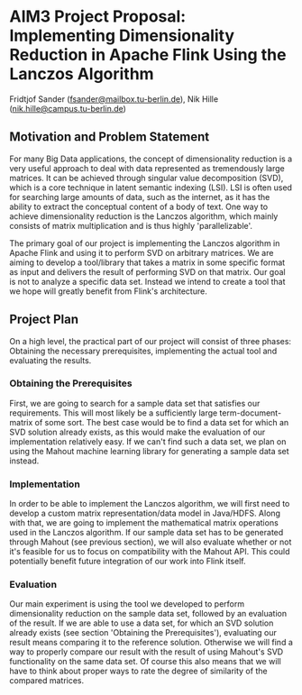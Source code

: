 # AIM3 Project Proposal: Implementing Dimensionality Reduction in Apache Flink Using the Lanczos Algorithm

Fridtjof Sander (fsander@mailbox.tu-berlin.de), Nik Hille (nik.hille@campus.tu-berlin.de)

## Motivation and Problem Statement

For many Big Data applications, the concept of dimensionality reduction is a very useful approach to deal with data
represented as tremendously large matrices. It can be achieved through singular value decomposition (SVD), which is a 
core technique in latent semantic indexing (LSI). LSI is often used for searching large amounts of data, such as the
internet, as it has the ability to extract the conceptual content of a body of text. One way to achieve dimensionality
reduction is the Lanczos algorithm, which mainly consists of matrix multiplication and is thus highly 'parallelizable'.

The primary goal of our project is implementing the Lanczos algorithm in Apache Flink and using it to perform SVD on
arbitrary matrices. We are aiming to develop a tool/library that takes a matrix in some specific format as input and
delivers the result of performing SVD on that matrix. Our goal is not to analyze a specific data set. Instead we intend
to create a tool that we hope will greatly benefit from Flink's architecture.

## Project Plan

On a high level, the practical part of our project will consist of three phases: Obtaining the necessary prerequisites,
implementing the actual tool and evaluating the results.

### Obtaining the Prerequisites

First, we are going to search for a sample data set that satisfies our requirements. This will most likely be a
sufficiently large term-document-matrix of some sort. The best case would be to find a data set for which an SVD 
solution already exists, as this would make the evaluation of our implementation relatively easy. If we can't find such
a data set, we plan on using the Mahout machine learning library for generating a sample data set instead.

### Implementation

In order to be able to implement the Lanczos algorithm, we will first need to develop a custom matrix 
representation/data model in Java/HDFS. Along with that, we are going to implement the mathematical matrix operations
used in the Lanczos algorithm. If our sample data set has to be generated through Mahout (see previous section), we will
also evaluate whether or not it's feasible for us to focus on compatibility with the Mahout API. This could potentially
benefit future integration of our work into Flink itself.

### Evaluation

Our main experiment is using the tool we developed to perform dimensionality reduction on the sample data set, followed
by an evaluation of the result. If we are able to use a data set, for which an SVD solution already exists (see section
'Obtaining the Prerequisites'), evaluating our result means comparing it to the reference solution. Otherwise we will
find a way to properly compare our result with the result of using Mahout's SVD functionality on the same data set. Of
course this also means that we will have to think about proper ways to rate the degree of similarity of the compared
matrices.
